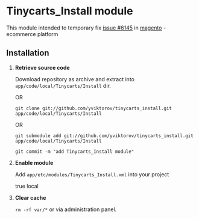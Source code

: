 # Tinycarts_Install module

This module intended to temporary fix [issue #6145][1] in [magento][2] - ecommerce platform

## Installation

1. **Retrieve source code**

    Download repository as archive and extract into `app/code/local/Tinycarts/Install` dir.

    OR

    `git clone git://github.com/yviktorov/tinycarts_install.git app/code/local/Tinycarts/Install`

    OR

    `git submodule add git://github.com/yviktorov/tinycarts_install.git app/code/local/Tinycarts/Install`

    `git commit -m "add Tinycarts_Install module"`


2. **Enable module**

    Add `app/etc/modules/Tinycarts_Install.xml` into your project

    <?xml version="1.0"?>
    <config>
         <modules>
            <Tinycarts_Install>
                <active>true</active>
                <codePool>local</codePool>
            </Tinycarts_Install>
         </modules>
    </config>

3. **Clear cache**

    `rm -rf var/*` or via administration panel.

[1]: http://www.magentocommerce.com/bug-tracking/issue?issue=6145
[2]: http://www.magentocommerce.com/
